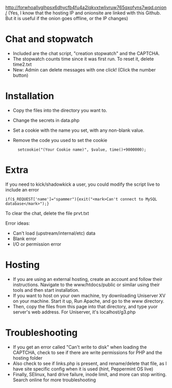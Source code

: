 http://forwhoallvglhpsx6dhycfb4fu4a2lqkvxtwlivruw765qxofyns7wqd.onion/
(Yes, I know that the hosting IP and onionsite are linked with this Github. But it is useful if the onion goes offline, or the IP changes)
# Chat and stopwatch
* Included are the chat script, "creation stopwatch" and the CAPTCHA.
* The stopwatch counts time since it was first run. To reset it, delete time2.txt
* New: Admin can delete messages with one click! (Click the number button)


# Installation
* Copy the files into the directory you want to.
* Change the secrets in data.php
* Set a cookie with the name you set, with any non-blank value.
* Remove the code you used to set the cookie

        setcookie("(Your Cookie name)", $value, time()+9000000);

# Extra
If you need to kick/shadowkick a user, you could modify the script live to include an error
  
    if($_REQUEST['name']="spammer"){exit("<mark>Can't connect to MySQL database</mark>");}
  
To clear the chat, delete the file prvt.txt

Error ideas:
* Can't load (upstream/internal/etc) data
* Blank error
* I/O or permission error

# Hosting
* If you are using an external hosting, create an account and follow their instructions. Navigate to the www/htdocs/public or similar using their tools and then start installation.
* If you want to host on your own machine, try downloading Uniserver XV on your machine. Start it up, Run Apache, and go to the www directory.
* Then, copy the files from this page into that directory, and type yuor server's web address. For Uniserver, it's localhost/g3.php


# Troubleshooting
* If you get an error called "Can't write to disk" when loading the CAPTCHA, check to see if there are write permissions for PHP and the hosting folder
* Also check to see if links.php is present, and rename/delete that file, as I have site specific config when it is used (hint, Peppermint OS live)
* Finally, SElinux, hard drive failure, inode limit, and more can stop writing. Search online for more troubleshooting
